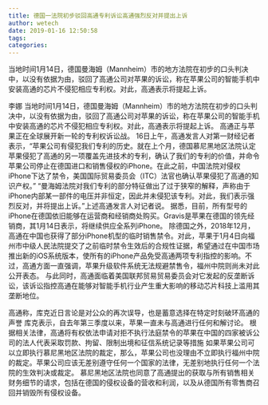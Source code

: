 ```yaml
---
title: 德国一法院初步驳回高通专利诉讼高通强烈反对并提出上诉
author: wetech
date: 2019-01-16 12:50:58
tags: 
categories: 
---
```

当地时间1月14日，德国曼海姆（Mannheim）市的地方法院在初步的口头判决中，以没有依据为由，驳回了高通公司对苹果的诉讼，称在苹果公司的智能手机中安装高通的芯片不侵犯相应专利权。对此，高通表示将提起上诉。
<!-- more -->
李娜
当地时间1月14日，德国曼海姆（Mannheim）市的地方法院在初步的口头判决中，以没有依据为由，驳回了高通公司对苹果的诉讼，称在苹果公司的智能手机中安装高通的芯片不侵犯相应专利权。对此，高通表示将提起上诉。
高通正与苹果正在全球展开新一轮的专利权诉讼战。
16日上午，高通发言人对第一财经记者表示，“苹果公司有侵犯我们专利的历史。就在上个月，德国慕尼黑地区法院认定苹果侵犯了高通的另一项覆盖先进技术的专利，确认了我们的专利的价值，并命令苹果公司停止在德国进口和销售侵权的iPhone。在此之前，中国法院对侵权iPhone下达了禁令，美国国际贸易委员会（ITC）法官也确认苹果侵犯了高通的知识产权。”
“曼海姆法院对我们专利的部分特征做出了过于狭窄的解释，声称由于iPhone内部某一部件的电压并非恒定，因此并未侵犯该专利。对此，我们表示强烈反对，并将提出上诉。”上述高通发言人对记者说。
据悉，目前，所有型号的iPhone在德国依旧能够在运营商和经销商处购买。Gravis是苹果在德国的领先经销商，其1月14日表示，将继续供应全系列iPhone。
除德国之外，2018年12月，高通在中国也获得了部分iPhone机型的临时销售禁令。对此，苹果于1月4日向福州市中级人民法院提交了之前临时禁令生效后的合规性证据，希望通过在中国市场推出新的iOS系统版本，使所有的iPhone产品免受高通两项专利指控的影响。不过，高通方面一直强调，苹果升级软件系统无法规避禁售令，福州中院则尚未对此公开表态。
与此同时，高通面临着美国联邦贸易贸易委员会对它发起的反垄断诉讼，该诉讼指控高通在能够对智能手机行业产生重大影响的移动芯片科技上滥用其垄断地位。
 
 
高通称，库克近日言论是对公众的再次误导，也是蓄意选择在特定时刻破环高通的声誉
库克表示，自去年第三季度以来，苹果一直未与高通进行任何和解讨论。
根据相关法律，高通将有权依法申请对拒不执行法庭禁令的苹果在中国的四家被诉公司的法人代表采取罚款、拘留、限制出境和征信系统记录等措施
如果苹果公司可以立即执行慕尼黑地区法院的裁定，那么，苹果公司也没理由不立即执行福州中院的裁定。苹果公司应该无差别遵守任何一个国家的法律，无差别地执行任何一个法院的生效判决或裁定。
慕尼黑地区法院也同意了高通提出的获取与所有销售相关财务细节的请求，包括在德国的侵权设备的营收和利润，以及从德国所有零售商召回并销毁所有侵权设备。
